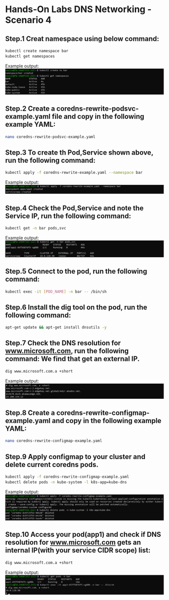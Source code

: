 # Hands-On Labs DNS Networking - Scenario 4

## Step.1 Creat namespace using below command:
```bash
kubectl create namespace bar 
kubectl get namespaces
```
Example output:<br>
![Step01](https://github.com/neolin-ms/HandsOnLabsDNSNetworking/blob/main/Pics/Step01.png)
## Step.2 Create a coredns-rewrite-podsvc-example.yaml file and copy in the following example YAML:
```bash
nano coredns-rewrite-podsvc-example.yaml
```
## Step.3 To create th Pod,Service shown above, run the following command:
```bash
kubectl apply -f coredns-rewrite-example.yaml --namespace bar
```
Example output:<br>
![Step03](https://github.com/neolin-ms/HandsOnLabsDNSNetworking/blob/main/Pics/Step03.png)
## Step.4 Check the Pod,Service and note the Service IP, run the following command:
```bash
kubectl get -n bar pods,svc 
```
Example output:<br>
![Step04](https://github.com/neolin-ms/HandsOnLabsDNSNetworking/blob/main/Pics/Step04.png)
## Step.5 Connect to the pod, run the following command:
```bash
kubectl exec -it [POD_NAME] -n bar -- /bin/sh
```
## Step.6 Install the dig tool on the pod, run the following command:
```bash
apt-get update && apt-get install dnsutils -y
```
## Step.7 Check the DNS resolution for www.microsoft.com, run the following command: We find that get an external IP.
```bash
dig www.microsoft.com.a +short
```
Example output:<br>
![Step07](https://github.com/neolin-ms/HandsOnLabsDNSNetworking/blob/main/Pics/Step07.png)
## Step.8 Create a coredns-rewrite-configmap-example.yaml and copy in the following example YAML:
```bash
nano coredns-rewrite-configmap-example.yaml
```
## Step.9 Apply configmap to your cluster and delete current coredns pods.
```bash
kubectl apply -f coredns-rewrite-configmap-example.yaml
kubectl delete pods -n kube-system -l k8s-app=kube-dns
```
Example output:<br>
![Step09](https://github.com/neolin-ms/HandsOnLabsDNSNetworking/blob/main/Pics/Step09.png)
## Step.10 Access your pod(app1) and check if DNS resolution for www.microsoft.com gets an internal IP(with your service CIDR scope) list:
```bash
dig www.microsoft.com.a +short
```
Example output:<br>
![Step10](https://github.com/neolin-ms/HandsOnLabsDNSNetworking/blob/main/Pics/Step10.png)
